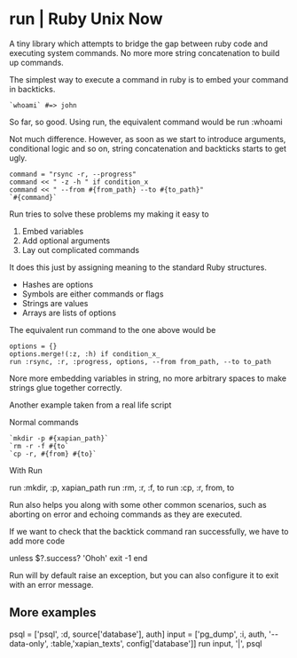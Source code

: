 # run | Ruby Unix Now
A tiny library which attempts to bridge the gap between ruby code and executing system commands. No more more string concatenation to build up commands. 

The simplest way to execute a command in ruby is to embed your command in backticks. 

    `whoami` #=> john

So far, so good. Using run, the equivalent command would be 
    run :whoami
  
Not much difference. However, as soon as we start to introduce arguments, conditional logic and so on, string concatenation and backticks starts to get ugly.

    command = "rsync -r, --progress"
    command << " -z -h " if condition_x
    command << " --from #{from_path} --to #{to_path}"
    `#{command}`
  
Run tries to solve these problems my making it easy to

  1. Embed variables
  2. Add optional arguments
  3. Lay out complicated commands

It does this just by assigning meaning to the standard Ruby structures. 
  
  - Hashes are options
  - Symbols are either commands or flags
  - Strings are values
  - Arrays are lists of options

The equivalent run command to the one above would be

    options = {}
    options.merge!(:z, :h) if condition_x_
    run :rsync, :r, :progress, options, --from from_path, --to to_path
  
Nore more embedding variables in string, no more arbitrary spaces to make 
strings glue together correctly.

Another example taken from a real life script

Normal commands
  
    `mkdir -p #{xapian_path}`
    `rm -r -f #{to`
    `cp -r, #{from} #{to}`
  
With Run

  run :mkdir, :p, xapian_path
  run :rm, :r, :f, to
  run :cp, :r, from, to

Run also helps you along with some other common scenarios, such as aborting on error and echoing commands as they are executed. 

If we want to check that the backtick command ran successfully, we have to add more code

  unless $?.success?
    'Ohoh'
    exit -1
  end
  
Run will by default raise an exception, but you can also configure it to exit with an error message.

## More examples

  psql = ['psql', :d, source['database'], auth]
  input = ['pg_dump', :i, auth, '--data-only', :table,'xapian_texts', config['database']]
  run input, '|', psql